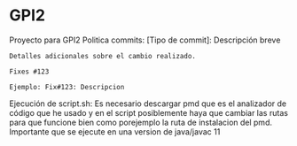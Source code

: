 # GPI2
Proyecto para GPI2
Politica commits:
	[Tipo de commit]: Descripción breve

	Detalles adicionales sobre el cambio realizado.

	Fixes #123
	
	Ejemplo: Fix#123: Descripcion

Ejecución de script.sh:
	Es necesario descargar pmd que es el analizador de código que he usado y en el script posiblemente haya que cambiar las rutas para que funcione bien como porejemplo la ruta de instalacion del pmd.
	Importante que se ejecute en una version de java/javac 11
